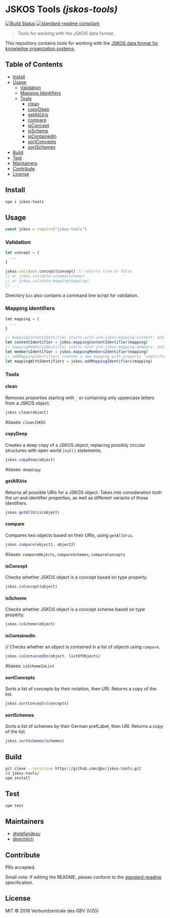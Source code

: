 # JSKOS Tools *(jskos-tools)*

[![Build Status](https://travis-ci.com/gbv/jskos-tools.svg?branch=master)](https://travis-ci.com/gbv/jskos-tools)
[![standard-readme compliant](https://img.shields.io/badge/readme%20style-standard-brightgreen.svg)](https://github.com/RichardLitt/standard-readme)

> Tools for working with the JSKOS data format.

This repository contains tools for working with the [JSKOS data format for knowledge organization systems](http://gbv.github.io/jskos/).

## Table of Contents

- [Install](#install)
- [Usage](#usage)
  - [Validation](#validation)
  - [Mapping Identifiers](#mapping-identifiers)
  - [Tools](#tools)
    - [clean](#clean)
    - [copyDeep](#copydeep)
    - [getAllUris](#getalluris)
    - [compare](#compare)
    - [isConcept](#isconcept)
    - [isScheme](#isscheme)
    - [isContainedIn](#iscontainedin)
    - [sortConcepts](#sortconcepts)
    - [sortSchemes](#sortschemes)
- [Build](#build)
- [Test](#test)
- [Maintainers](#maintainers)
- [Contribute](#contribute)
- [License](#license)

## Install

```bash
npm i jskos-tools
```

## Usage

```javascript
const jskos = require("jskos-tools")
```

### Validation

```javascript
let concept = {
  ...
}

jskos.validate.concept(concept) // returns true or false
// or jskos.validate.scheme(scheme)
// or jskos.validate.mapping(mapping)
// ...
```

Directory `bin` also contains a command line script for validation.

### Mapping Identifiers

```javascript
let mapping = {
  ...
}

// mappingContentIdentifier starts with urn:jskos:mapping:content: and takes concepts and type into consideration.
let contentIdentifier = jskos.mappingContentIdentifier(mapping)
// mappingMembersIdentifier starts with urn:jskos:mapping:members: and only takes concepts into consideration.
let membersIdentifier = jskos.mappingMembersIdentifier(mapping)
// addMappingIdentifiers creates a new mapping with property "identifiers", containing mappingContentIdentifier and mappingMembersIdentifier.
let mappingWithIdentifiers = jskos.addMappingIdentifiers(mapping)
```

### Tools

#### clean
Removes properties starting with `_` or containing only uppercase letters from a JSKOS object.

```javascript
jskos.clean(object)
```

Aliases: `cleanJSKOS`

#### copyDeep
Creates a deep copy of a JSKOS object, replacing possibly circular structures with open world `[null]` statements.

```javascript
jskos.copyDeep(object)
```

Aliases: `deepCopy`

#### getAllUris
Returns all possible URIs for a JSKOS object. Takes into consideration both the uri and identifier properties, as well as different variants of those identifiers.

```javascript
jskos.getAllUris(object)
```

#### compare
Compares two objects based on their URIs, using `getAllUris`.

```javascript
jskos.compare(object1, object2)
```

Aliases: `compareObjects`, `compareSchemes`, `compareConcepts`

#### isConcept
Checks whether JSKOS object is a concept based on type property.

```javascript
jskos.isConcept(object)
```

#### isScheme
Checks whether JSKOS object is a concept scheme based on type property.

```javascript
jskos.isScheme(object)
```

#### isContainedIn
// Checks whether an object is contained in a list of objects using `compare`.

```javascript
jskos.isContainedIn(object, listOfObjects)
```

Aliases: `isSchemeInList`

#### sortConcepts
Sorts a list of concepts by their notation, then URI. Returns a copy of the list.

```javascript
jskos.sortConcepts(concepts)
```

#### sortSchemes
Sorts a list of schemes by their German prefLabel, then URI. Returns a copy of the list.

```javascript
jskos.sortSchemes(schemes)
```


## Build

```bash
git clone --recursive https://github.com/gbv/jskos-tools.git
cd jskos-tools/
npm install
```

## Test

```bash
npm test
```

## Maintainers

- [@stefandesu](https://github.com/stefandesu)
- [@nichtich](https://github.com/nichtich)

## Contribute

PRs accepted.

Small note: If editing the README, please conform to the [standard-readme](https://github.com/RichardLitt/standard-readme) specification.

## License

MIT © 2018 Verbundzentrale des GBV (VZG)
